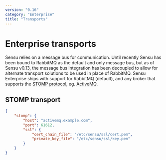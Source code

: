 ```yaml
---
version: "0.16"
category: "Enterprise"
title: "Transports"
---
```


# Enterprise transports

Sensu relies on a message bus for communication. Until recently Sensu
has been bound to RabbitMQ as the default and only message bus, but as
of Sensu v0.13, the message bus integration has been decoupled to
allow for alternate transport solutions to be used in place of
RabbitMQ. Sensu Enterprise ships with support for RabbitMQ (default),
and any broker that supports the [STOMP protocol][stomp], eg.
[ActiveMQ][activemq].

## STOMP transport

~~~ json
{
    "stomp": {
        "host": "activemq.example.com",
        "port": 61612,
        "ssl": {
            "cert_chain_file": "/etc/sensu/ssl/cert.pem",
            "private_key_file": "/etc/sensu/ssl/key.pem"
        }
    }
}
~~~

[stomp]: http://stomp.github.io
[activemq]: http://activemq.apache.org
